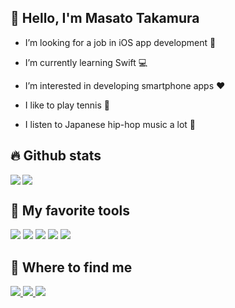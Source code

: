 
## :wave: Hello, I'm Masato Takamura
- I’m looking for a job in iOS app development :eyes:

- I’m currently learning Swift :computer:

- I’m interested in developing smartphone apps :heart:

- I like to play tennis :tennis:

- I listen to Japanese hip-hop music a lot :musical_note:


## :fire: Github stats
<a href="https://github.com/mtkmr/github-readme-stats">
  <img align="left" src="https://github-readme-stats.vercel.app/api?username=mtkmr&count_private=true&show_icons=true&hide=contribs&theme=nord" />
</a>
<a href="https://github.com/mrkmr/github-readme-stats">
  <img src="https://github-readme-stats.vercel.app/api/top-langs/?username=mtkmr&theme=nord" />
</a>  

## :wrench: My favorite tools
<p align="left"> 
<img src="https://img.shields.io/badge/-Swift-FA7343.svg?logo=swift&logoColor=white&style=popout">
<img src="https://img.shields.io/badge/-Xcode-1575F9.svg?logo=xcode&logoColor=white&style=popout">
<img src="https://img.shields.io/badge/-Firebase-FFCA28.svg?logo=firebase&logoColor=black&style=popout">
<img src="https://img.shields.io/badge/-Git-F05032.svg?logo=git&logoColor=white&style=popout">
<img src="https://img.shields.io/badge/-Slack-4A154B.svg?logo=slack&logoColor=white&style=popout">
</p>

## :baby: Where to find me
<p align="left"> 
  <a href="https://github.com/mtkmr">
  <img src="https://img.shields.io/badge/-Github-181717.svg?logo=github&logoColor=white&style=for-the-badge">
  </a>
  <a href="https://twitter.com/msttkmr">
  <img src="https://img.shields.io/badge/-Twitter-1DA1F2.svg?logo=twitter&logoColor=white&style=for-the-badge">
  </a>
  <a href="https://qiita.com/mtkmr">
  <img src="https://img.shields.io/badge/-Qiita-55C500.svg?logo=qiita&logoColor=white&style=for-the-badge">
  </a>
<!--   <a href="https://zenn.dev/mtakamura">
  <img src="https://img.shields.io/badge/-Zenn-gray?style=for-the-badge">
  </a> -->
</p>
